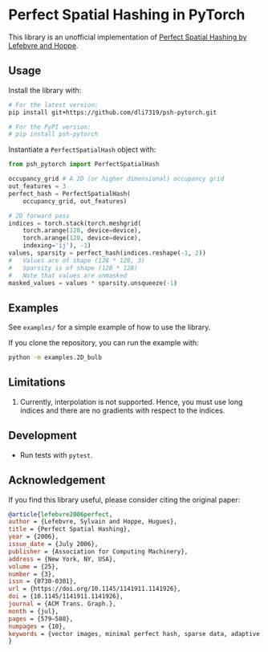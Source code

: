 # Perfect Spatial Hashing in PyTorch
This library is an unofficial implementation of [Perfect Spatial Hashing by Lefebvre and Hoppe](https://hhoppe.com/perfecthash.pdf).

## Usage
Install the library with:
```bash
# For the latest version:
pip install git+https://github.com/dli7319/psh-pytorch.git

# For the PyPI version:
# pip install psh-pytorch
```

Instantiate a `PerfectSpatialHash` object with:
```python
from psh_pytorch import PerfectSpatialHash

occupancy_grid # A 2D (or higher dimensional) occupancy grid
out_features = 3
perfect_hash = PerfectSpatialHash(
    occupancy_grid, out_features)

# 2D forward pass
indices = torch.stack(torch.meshgrid(
    torch.arange(128, device=device),
    torch.arange(128, device=device),
    indexing='ij'), -1)
values, sparsity = perfect_hash(indices.reshape(-1, 2))
#   Values are of shape (128 * 128, 3)
#   Sparsity is of shape (128 * 128)
#   Note that values are unmasked
masked_values = values * sparsity.unsqueeze(-1)
```

## Examples
See `examples/` for a simple example of how to use the library.

If you clone the repository, you can run the example with:
```bash
python -m examples.2D_bulb
```

## Limitations

1. Currently, interpolation is not supported. Hence, you must use long indices and there are no gradients with respect to the indices.

## Development

* Run tests with `pytest`.

## Acknowledgement
If you find this library useful, please consider citing the original paper:
```bibtex
@article{lefebvre2006perfect,
author = {Lefebvre, Sylvain and Hoppe, Hugues},
title = {Perfect Spatial Hashing},
year = {2006},
issue_date = {July 2006},
publisher = {Association for Computing Machinery},
address = {New York, NY, USA},
volume = {25},
number = {3},
issn = {0730-0301},
url = {https://doi.org/10.1145/1141911.1141926},
doi = {10.1145/1141911.1141926},
journal = {ACM Trans. Graph.},
month = {jul},
pages = {579–588},
numpages = {10},
keywords = {vector images, minimal perfect hash, sparse data, adaptive textures, multidimensional hashing, 3D-parameterized textures}
}
```